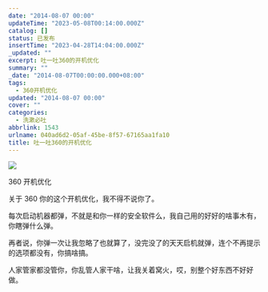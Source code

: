 ```yaml
---
date: "2014-08-07 00:00"
updateTime: "2023-05-08T00:14:00.000Z"
catalog: []
status: 已发布
insertTime: "2023-04-28T14:04:00.000Z"
_updated: ""
excerpt: 吐一吐360的开机优化
summary: ""
_date: "2014-08-07T00:00:00.000+08:00"
tags:
  - 360开机优化
updated: "2014-08-07 00:00"
cover: ""
categories:
  - 洗漱必吐
abbrlink: 1543
urlname: 040ad6d2-05af-45be-8f57-67165aa1fa10
title: 吐一吐360的开机优化
---
```


![](https://image.bmqy.net/upload/Ft52dXdVOBbmy3PJd5sNSc2b9tGP.jpg)

360 开机优化

关于 360 你的这个开机优化，我不得不说你了。

每次启动机器都弹，不就是和你一样的安全软件么，我自己用的好好的啥事木有，你瞎弹什么弹。

再者说，你弹一次让我忽略了也就算了，没完没了的天天启机就弹，连个不再提示的选项都没有，你搞啥搞。

人家管家都没管你，你乱管人家干啥，让我关着窝火，哎，别整个好东西不好好做。
